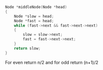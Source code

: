 ```cpp
Node *middleNode(Node *head)
{
    Node *slow = head;
    Node *fast = head;
    while (fast->next && fast->next->next)
    {
        slow = slow->next;
        fast = fast->next->next;
    }
    return slow;
}
```
For even return n/2 and for odd return (n+1)/2